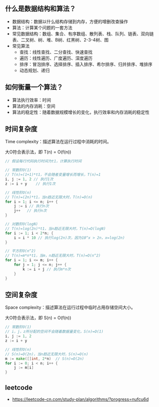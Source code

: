 ## 什么是数据结构和算法？

- 数据结构：数据以什么结构存储到内存，方便的增删改查操作
- 算法：计算某个问题的一套方法
- 常见数据结构：数组、集合、有序数组、散列表、栈、队列、链表、双向链表、二叉树、树、堆、B树、红黑树、2-3-4树、图
- 常见算法
  - 查找：线性查找、二分查找、快速查找
  - 遍历：线性遍历、广度遍历、深度遍历
  - 排序：冒泡排序、选择排序、插入排序、希尔排序、归并排序、堆排序
  - 动态规划、递归

## 如何衡量一个算法？

- 算法执行效率：时间
- 算法的内存消耗：空间
- 算法的稳定性：随着数据规模增长的变化，执行效率和内存消耗的稳定性

## 时间复杂度

Time complexity：描述算法在运行过程中消耗的时间。

大O符合表示法，即 T(n) = O(f(n))

```go
// 假设每行代码执行时间为t1，计算执行时间

// 常数阶O(1)
// T(n)=(1+1)*t1，不会随者变量增长而增长，T(n)=1
i, j := 1, 2 // 执行1次
z := i + y    // 执行1次

// 线性阶O(n)
// T(n)=(2n)*t1，当n趋近无限大时，T(n)=O(n)
for i = 1; i <= n; i++ { 
    j := i // 执行n次
    j++   // 执行n次
}

// 对数阶O(logN)
// T(n)=log(2n)*t1，当n趋近无限大时，T(n)=O(logN) 
for i := 1; i < 2*n; { 
    i = i * 10 // 执行log(2n)次，因为10^x > 2n，x=log(2n)
}

// 平方阶O(n^2)
// T(n)=m*n*t1，当m，n趋近无限大时，T(n)=O(n^2) 
for i = 1; i <= m; i++ { 
    for j = 1; j <= n; j++ { 
        k := i + j // 执行m*n次
    }
}
```

## 空间复杂度

Space complexity：描述算法在运行过程中临时占用存储空间大小。

大O符合表示法，即 S(n) = O(f(n))

```go
// 常数阶O(1)
// i，j，z所分配的空间不会随着数据量变化，S(n)=O(1)
i, j := 1, 2 
z := i + y    

// 线性阶O(n)
// S(n)=O(2n)，当n趋近无限大时，S(n)=O(n)
m := make([]int, 2*n)  // S(n)=O(2n)
for i := 0; i < n; i++ {
    j := m[i]
}
```

## leetcode
- https://leetcode-cn.com/study-plan/algorithms/?progress=nufcu6d

